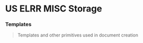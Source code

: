 # US ELRR MISC Storage

### Templates 

>   Templates and other primitives used in document creation
